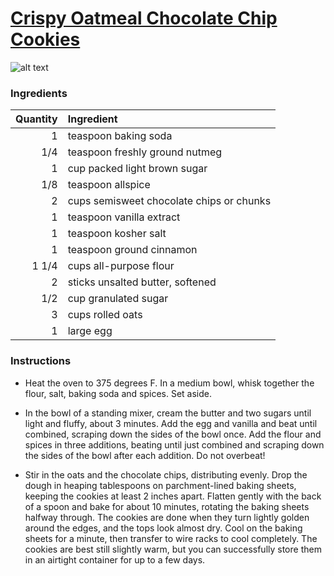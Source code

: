 # [Crispy Oatmeal Chocolate Chip Cookies](http://food52.com/recipes/5804-crispy-oatmeal-chocolate-chip-cookies)
![alt text](https://images.food52.com/gTRI_wmP9128DJSrkQpiE8uIlvY=/753x502/f65ae839-b9df-4fc6-b287-d9885a824809--4812454762_9c21356437_z.jpg)
### Ingredients
|Quantity|Ingredient|
----------:|:-------
|1|teaspoon baking soda|
|1/4|teaspoon freshly ground nutmeg|
|1|cup packed light brown sugar|
|1/8|teaspoon allspice|
|2|cups semisweet chocolate chips or chunks|
|1|teaspoon vanilla extract|
|1|teaspoon kosher salt|
|1|teaspoon ground cinnamon|
|1 1/4|cups all-purpose flour|
|2|sticks unsalted butter, softened|
|1/2|cup granulated sugar|
|3|cups rolled oats|
|1|large egg|

### Instructions

* Heat the oven to 375 degrees F. In a medium bowl, whisk together the flour, salt, baking soda and spices. Set aside.

* In the bowl of a standing mixer, cream the butter and two sugars until light and fluffy, about 3 minutes. Add the egg and vanilla and beat until combined, scraping down the sides of the bowl once. Add the flour and spices in three additions, beating until just combined and scraping down the sides of the bowl after each addition. Do not overbeat!

* Stir in the oats and the chocolate chips, distributing evenly. Drop the dough in heaping tablespoons on parchment-lined baking sheets, keeping the cookies at least 2 inches apart. Flatten gently with the back of a spoon and bake for about 10 minutes, rotating the baking sheets halfway through. The cookies are done when they turn lightly golden around the edges, and the tops look almost dry. Cool on the baking sheets for a minute, then transfer to wire racks to cool completely. The cookies are best still slightly warm, but you can successfully store them in an airtight container for up to a few days.